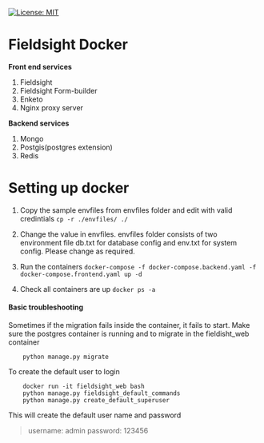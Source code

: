 [![License: MIT](https://img.shields.io/badge/License-MIT-yellow.svg)](https://opensource.org/licenses/MIT)

Fieldsight Docker 
=======================


**Front end services**

 1. Fieldsight
 2. Fieldsight Form-builder
 3. Enketo 
 4. Nginx proxy server

**Backend services**

 1. Mongo
 2. Postgis(postgres extension)
 3. Redis

Setting up docker
==================

1. Copy the sample envfiles from envfiles folder and edit with valid credintials
	``` cp -r ./envfiles/ ./ ```

2. Change the value in envfiles. envfiles folder consists of two environment file db.txt for database config and env.txt for system config. Please change as required.

3. Run the containers
   ``` docker-compose -f docker-compose.backend.yaml -f docker-compose.frontend.yaml up -d ```

4. Check all containers are up
   ``` docker ps -a ``` 

#### Basic troubleshooting

Sometimes if the migration fails inside the container, it fails to start. Make sure the postgres container is running and to migrate in the fieldisht_web container

``` docker run -it fieldsight_web bash 
	python manage.py migrate
```

To create the default user to login
```
	docker run -it fieldsight_web bash 
	python manage.py fieldsight_default_commands
    python manage.py create_default_superuser

```

This will create the default user name and password

> username: admin
> password: 123456




